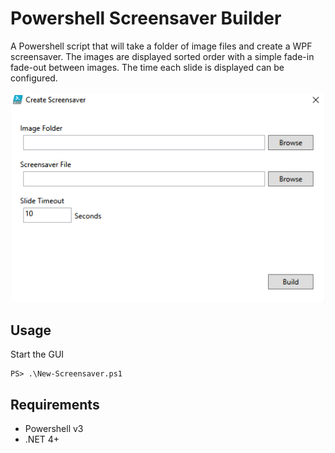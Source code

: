 # Powershell Screensaver Builder
A Powershell script that will take a folder of image files and create a WPF screensaver. The images are displayed sorted order with a simple fade-in fade-out between images. The time each slide is displayed can be configured.

![Screenshot of GUI](docs\Create-Screensaver-Window.png)

## Usage
Start the GUI

    PS> .\New-Screensaver.ps1

## Requirements
- Powershell v3
- .NET 4+
